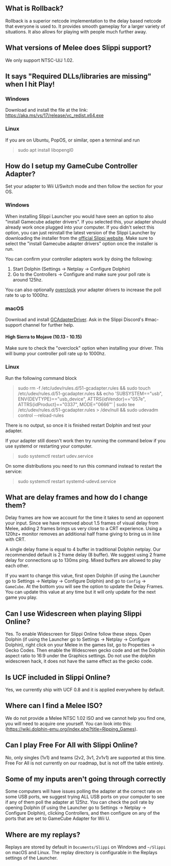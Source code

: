 ## What is Rollback?

Rollback is a superior netcode implementation to the delay based netcode that everyone is used to. It provides smooth gameplay for a larger variety of situations. It also allows for playing with people much further away.

## What versions of Melee does Slippi support?

We only support NTSC-U/J 1.02.

## It says "Required DLLs/libraries are missing" when I hit Play!

### Windows

Download and install the file at the link: <https://aka.ms/vs/17/release/vc_redist.x64.exe>

### Linux

If you are on Ubuntu, PopOS, or similar, open a terminal and run

> sudo apt install libopengl0

## How do I setup my GameCube Controller Adapter?

Set your adapter to Wii U/Switch mode and then follow the section for your OS.

### Windows

When installing Slippi Launcher you would have seen an option to also "install Gamecube adapter drivers". If you selected this, your adapter should already work once plugged into your computer. If you didn't select this option, you can just reinstall the latest version of the Slippi Launcher by downloading the installer from the [official Slippi website](https://slippi.gg). Make sure to select the "install Gamecube adapter drivers" option once the installer is run.

You can confirm your controller adapters work by doing the following:

1. Start Dolphin (Settings -> Netplay -> Configure Dolphin)
2. Go to the Controllers -> Configure and make sure your poll rate is around 125hz.

You can also optionally [overclock](https://docs.google.com/document/d/1cQ3pbKZm_yUtcLK9ZIXyPzVbTJkvnfxKIyvuFMwzWe0/edit?usp=sharing) your adapter drivers to increase the poll rate to up to 1000hz.

### macOS

Download and install [GCAdapterDriver](https://secretkeys.io/gcadapterdriver/). Ask in the Slippi Discord's #mac-support channel for further help.

#### High Sierra to Mojave (10.13 - 10.15)

Make sure to check the "overclock" option when installing your driver. This will bump your controller poll rate up to 1000hz.

### Linux

Run the following command block

> sudo rm -f /etc/udev/rules.d/51-gcadapter.rules && sudo touch /etc/udev/rules.d/51-gcadapter.rules && echo 'SUBSYSTEM=="usb", ENV{DEVTYPE}=="usb_device", ATTRS{idVendor}=="057e", ATTRS{idProduct}=="0337", MODE="0666"' | sudo tee /etc/udev/rules.d/51-gcadapter.rules > /dev/null && sudo udevadm control --reload-rules

There is no output, so once it is finished restart Dolphin and test your adapter.

If your adapter still doesn't work then try running the command below if you use systemd or restarting your computer.

> sudo systemctl restart udev.service

On some distributions you need to run this command instead to restart the service:

> sudo systemctl restart systemd-udevd.service

## What are delay frames and how do I change them?

Delay frames are how we account for the time it takes to send an opponent your input. Since we have removed about 1.5 frames of visual delay from Melee, adding 2 frames brings us very close to a CRT experience. Using a 120hz+ monitor removes an additional half frame giving to bring us in line with CRT.

A single delay frame is equal to 4 buffer in traditional Dolphin netplay. Our recommended default is 2 frame delay (8 buffer). We suggest using 2 frame delay for connections up to 130ms ping. Mixed buffers are allowed to play each other.

If you want to change this value, first open Dolphin (if using the Launcher go to Settings -> Netplay -> Configure Dolphin) and go to `Config` -> `GameCube`. At the bottom you will see the option to update the Delay Frames. You can update this value at any time but it will only update for the next game you play.

## Can I use Widescreen when playing Slippi Online?

Yes. To enable Widescreen for Slippi Online follow these steps. Open Dolphin (if using the Launcher go to Settings -> Netplay -> Configure Dolphin), right click on your Melee in the games list, go to Properties -> Gecko Codes. Then enable the Widescreen gecko code and set the Dolphin aspect ratio to 16:9 under the Graphics settings. Do not use the dolphin widescreen hack, it does not have the same effect as the gecko code.

## Is UCF included in Slippi Online?

Yes, we currently ship with UCF 0.8 and it is applied everywhere by default.

## Where can I find a Melee ISO?

We do not provide a Melee NTSC 1.02 ISO and we cannot help you find one, you will need to acquire one yourself. You can look into this: (https://wiki.dolphin-emu.org/index.php?title=Ripping_Games).

## Can I play Free For All with Slippi Online?

No, only singles (1v1) and teams (2v2, 3v1, 2v1v1) are supported at this time. Free For All is not currently on our roadmap, but is not off the table entirely.

## Some of my inputs aren't going through correctly

Some computers will have issues polling the adapter at the correct rate on some USB ports, we suggest trying ALL USB ports on your computer to see if any of them poll the adapter at 125hz. You can check the poll rate by opening Dolphin (if using the Launcher go to Settings -> Netplay -> Configure Dolphin), clicking Controllers, and then configure on any of the ports that are set to GameCube Adapter for Wii U.

## Where are my replays?

Replays are stored by default in `Documents/Slippi` on Windows and `~/Slippi` on macOS and Linux. The replay directory is configurable in the Replays settings of the Launcher.
